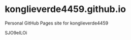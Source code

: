 # konglieverde4459.github.io
Personal GitHub Pages site for konglieverde4459



































SJO9eILOi
